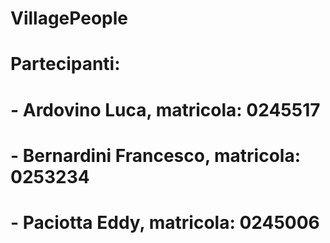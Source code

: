 # VillagePeople

# Partecipanti:
# - Ardovino Luca, matricola: 0245517
# - Bernardini Francesco, matricola: 0253234
# - Paciotta Eddy, matricola: 0245006
